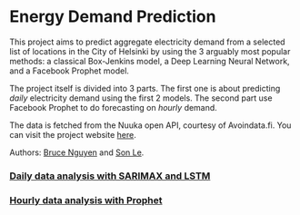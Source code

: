 # Energy Demand Prediction

This project aims to predict aggregate electricity demand from a selected list of locations in the City of Helsinki by using the 3 arguably most popular methods: a classical Box-Jenkins model, a Deep Learning Neural Network, and a Facebook Prophet model.

The project itself is divided into 3 parts. The first one is about predicting *daily* electricity demand using the first 2 models. The second part use Facebook Prophet to do forecasting on *hourly* demand.

The data is fetched from the Nuuka open API, courtesy of Avoindata.fi. You can visit the project website [here](https://quan-possible.github.io/energy-demand-prediction).

Authors: [Bruce Nguyen](https://github.com/quan-possible) and [Son Le](https://github.com/SonAlexLe).

### [Daily data analysis with SARIMAX and LSTM](https://quan-possible.github.io/energy-demand-prediction/daily)

### [Hourly data analysis with Prophet](https://quan-possible.github.io/energy-demand-prediction/hourly)

